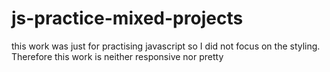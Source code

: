 # js-practice-mixed-projects
this work was just for practising javascript so I did not focus on the styling. Therefore this work is neither responsive nor pretty
